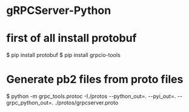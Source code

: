 # gRPCServer-Python

# first of all install protobuf 

$ pip install protobuf
$ pip install grpcio-tools 

# Generate pb2 files from proto files 
$ python -m grpc_tools.protoc -I./protos --python_out=. --pyi_out=. --grpc_python_out=. ./protos/grpcserver.proto

